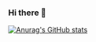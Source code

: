 ### Hi there 👋

[![Anurag's GitHub stats](https://github-readme-stats.vercel.app/api?username=Akouniakov&bg_color=#12ff51)](https://github.com/Akouniakov/github-readme-stats)

<!--
**Akouniakov/Akouniakov** is a ✨ _special_ ✨ repository because its `README.md` (this file) appears on your GitHub profile.

Here are some ideas to get you started:

- 🔭 I’m currently working on ...
- 🌱 I’m currently learning ...
- 👯 I’m looking to collaborate on ...
- 🤔 I’m looking for help with ...
- 💬 Ask me about ...
- 📫 How to reach me: ...
- 😄 Pronouns: ...
- ⚡ Fun fact: ...
-->
